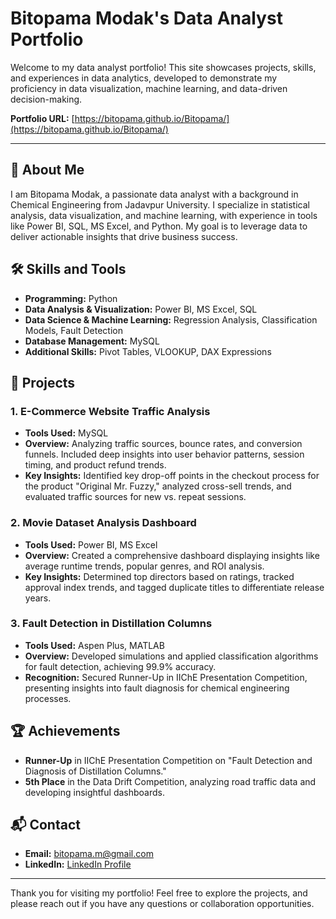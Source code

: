 # Bitopama Modak's Data Analyst Portfolio

Welcome to my data analyst portfolio! This site showcases projects, skills, and experiences in data analytics, developed to demonstrate my proficiency in data visualization, machine learning, and data-driven decision-making. 

**Portfolio URL:** [https://bitopama.github.io/Bitopama/](https://bitopama.github.io/Bitopama/)

---

## 📂 About Me
I am Bitopama Modak, a passionate data analyst with a background in Chemical Engineering from Jadavpur University. I specialize in statistical analysis, data visualization, and machine learning, with experience in tools like Power BI, SQL, MS Excel, and Python. My goal is to leverage data to deliver actionable insights that drive business success.

## 🛠️ Skills and Tools
- **Programming:** Python
- **Data Analysis & Visualization:** Power BI, MS Excel, SQL
- **Data Science & Machine Learning:** Regression Analysis, Classification Models, Fault Detection
- **Database Management:** MySQL
- **Additional Skills:** Pivot Tables, VLOOKUP, DAX Expressions

## 💼 Projects
### 1. E-Commerce Website Traffic Analysis
- **Tools Used:** MySQL
- **Overview:** Analyzing traffic sources, bounce rates, and conversion funnels. Included deep insights into user behavior patterns, session timing, and product refund trends.
- **Key Insights:** Identified key drop-off points in the checkout process for the product "Original Mr. Fuzzy," analyzed cross-sell trends, and evaluated traffic sources for new vs. repeat sessions.

### 2. Movie Dataset Analysis Dashboard
- **Tools Used:** Power BI, MS Excel
- **Overview:** Created a comprehensive dashboard displaying insights like average runtime trends, popular genres, and ROI analysis.
- **Key Insights:** Determined top directors based on ratings, tracked approval index trends, and tagged duplicate titles to differentiate release years.

### 3. Fault Detection in Distillation Columns
- **Tools Used:** Aspen Plus, MATLAB
- **Overview:** Developed simulations and applied classification algorithms for fault detection, achieving 99.9% accuracy.
- **Recognition:** Secured Runner-Up in IIChE Presentation Competition, presenting insights into fault diagnosis for chemical engineering processes.

## 🏆 Achievements
- **Runner-Up** in IIChE Presentation Competition on "Fault Detection and Diagnosis of Distillation Columns."
- **5th Place** in the Data Drift Competition, analyzing road traffic data and developing insightful dashboards.

## 📬 Contact
- **Email:** [bitopama.m@gmail.com](mailto:bitopama.m@gmail.com)
- **LinkedIn:** [LinkedIn Profile](https://www.linkedin.com/in/bitopama-modak)

---

Thank you for visiting my portfolio! Feel free to explore the projects, and please reach out if you have any questions or collaboration opportunities. 
